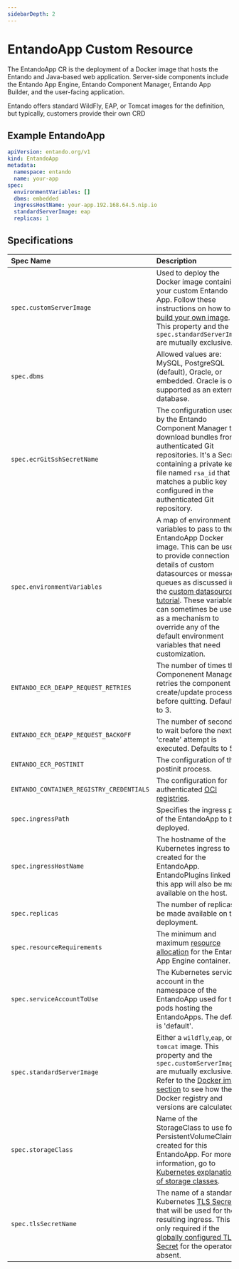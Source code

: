 ```yaml
---
sidebarDepth: 2
---
```


# EntandoApp Custom Resource 
The EntandoApp CR is the deployment of a Docker image that hosts the Entando and Java-based web application. Server-side components include the Entando App Engine, Entando Component Manager, Entando App Builder, and the user-facing application.
 
Entando offers standard WildFly, EAP, or Tomcat images for the definition, but typically, customers provide their own CRD

## Example EntandoApp
 
```yaml
apiVersion: entando.org/v1
kind: EntandoApp
metadata:
  namespace: entando
  name: your-app    
spec:
  environmentVariables: []
  dbms: embedded
  ingressHostName: your-app.192.168.64.5.nip.io
  standardServerImage: eap
  replicas: 1
 ```
## Specifications 
| Spec Name | Description |
| :- | :- |
| `spec.customServerImage`|  Used to deploy the Docker image containing your custom Entando App. Follow these instructions on how to [build your own image](../../tutorials/devops/build-core-image.md). This property and the `spec.standardServerImage` are mutually exclusive.|
|`spec.dbms` | Allowed values are: MySQL, PostgreSQL (default), Oracle, or embedded. Oracle is only supported as an external database.|
|`spec.ecrGitSshSecretName`| The configuration used by the Entando Component Manager to download bundles from authenticated Git repositories. It's a Secret containing a private key file named `rsa_id` that matches a public key configured in the authenticated Git repository.|
|`spec.environmentVariables`| A map of environment variables to pass to the EntandoApp Docker image. This can be used to provide connection details of custom datasources or message queues as discussed in the [custom datasources tutorial](../../tutorials/devops/change-default-datasource.md). These variables can sometimes be used as a mechanism to override any of the default environment variables that need customization.|
|  `ENTANDO_ECR_DEAPP_REQUEST_RETRIES`|  The number of times the Componenent Manager retries the component create/update process before quitting. Defaults to 3. |
| `ENTANDO_ECR_DEAPP_REQUEST_BACKOFF` | The number of seconds to wait before the next 'create' attempt is executed. Defaults to 5. |
| `ENTANDO_ECR_POSTINIT` | The configuration of the postinit process. |
| `ENTANDO_CONTAINER_REGISTRY_CREDENTIALS` | The configuration for authenticated [OCI registries](../../tutorials/curate/bundle-private-images.md). |
|`spec.ingressPath`| Specifies the ingress path of the EntandoApp to be deployed. |
|`spec.ingressHostName`| The hostname of the Kubernetes ingress to be created for the EntandoApp. EntandoPlugins linked to this app will also be made available on the host.|
|`spec.replicas`| The number of replicas to be made available on the deployment.|
|`spec.resourceRequirements`| The minimum and maximum [resource allocation](../reference/custom-resources.md#general-resourcerequirements-specifications) for the Entando App Engine container.|
|`spec.serviceAccountToUse`| The Kubernetes service account in the namespace of the EntandoApp used for the pods hosting the EntandoApps. The default is 'default'.|
|`spec.standardServerImage`| Either a `wildfly`,`eap`, or `tomcat` image. This property and the `spec.customServerImage` are mutually exclusive. Refer to the [Docker image section](https://github.com/entando-k8s/entando-k8s-controller-coordinator/blob/master/charts/entando-k8s-controller-coordinator/README.md#how-it-resolves-docker-images) to see how the Docker registry and versions are calculated.|
|`spec.storageClass` | Name of the StorageClass to use for PersistentVolumeClaims created for this EntandoApp. For more information, go to [Kubernetes explanation of storage classes](https://kubernetes.io/docs/concepts/storage/storage-classes/).|
|`spec.tlsSecretName` | The name of a standard Kubernetes [TLS Secret](https://kubernetes.io/docs/concepts/services-networking/ingress/#tls) that will be used for the resulting ingress. This is only required if the [globally configured TLS Secret](https://github.com/entando-k8s/entando-k8s-controller-coordinator/blob/master/charts/entando-k8s-controller-coordinator/README.md#tls) for the operator is absent. |